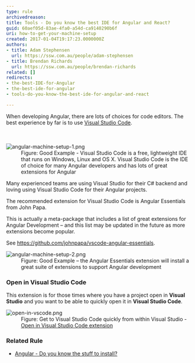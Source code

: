 ```yaml
---
type: rule
archivedreason: 
title: Tools - Do you know the best IDE for Angular and React?
guid: 60aef05d-83ae-4fa0-a54d-ca9140290b6f
uri: how-to-get-your-machine-setup
created: 2017-01-04T19:17:23.0000000Z
authors:
- title: Adam Stephensen
  url: https://ssw.com.au/people/adam-stephensen
- title: Brendan Richards
  url: https://ssw.com.au/people/brendan-richards
related: []
redirects:
- the-best-IDE-for-Angular
- the-best-ide-for-angular
- tools-do-you-know-the-best-ide-for-angular-and-react

---
```



​When developing Angular, there are lots of choices for code editors.&#160;The best experience by far is to use <a href="https&#58;//visualstudio.microsoft.com/downloads/">Visual Studio Code</a>.&#160; &#160;<br>
<br><excerpt class='endintro'></excerpt><br>
<dl class="goodImage"><dt> <img alt="angular-machine-setup-1.png" src="/PublishingImages/angular-machine-setup-1.png" /> </dt><dd>Figure&#58; Good Example - Visual Studio Code is a free, lightweight IDE that runs on Windows, Linux and OS X. Visual Studio Code is the IDE of choice for many Angular developers and has lots of great extensions for Angular<br></dd></dl><p>Many experienced teams are using Visual Studio for their C# backend and loving using Visual Studio Code for their Angular projects.</p><p>The recommended extension for Visual Studio Code is Angular Essentials from John Papa.</p><p>This is actually a meta-package that includes a list of great extensions for Angular Development – and this list may be updated in the future as more extensions become popular.</p><p>See <a href="https&#58;//github.com/johnpapa/vscode-angular-essentials">https&#58;//github.com/johnpapa/vscode-angular-essentials</a>.<br></p><dl class="goodImage"><dt> <img alt="angular-machine-setup-2.png" src="/PublishingImages/angular-machine-setup-2.png" /> </dt><dd>Figure&#58; Good Example – the Angular Essentials extension will install a great suite of extensions to support Angular development</dd></dl><h3>Open in Visual Studio Code</h3><p class="ssw15-rteElement-P">This extension is for those times where you have a project open in <b>Visual Studio</b> and you want to be able to quickly open it in <b>Visual Studio Code</b>.<span style="color&#58;#cc4141;font-family&#58;&quot;segoe ui&quot;, &quot;trebuchet ms&quot;, tahoma, arial, verdana, sans-serif;font-size&#58;18px;"> </span></p><dl class="image"><dt><img src="/PublishingImages/open-in-vscode.png" alt="open-in-vscode.png" /></dt><dd>Figure&#58; Get to Visual Studio Code quickly from within Visual Studio - <a href="https&#58;//marketplace.visualstudio.com/items?itemName=MadsKristensen.OpeninVisualStudioCode">Open in Visual Studio Code&#160;extension</a>​<br></dd></dl> 
<h3>Related Rule</h3><ul><li> 
      <a href="/_layouts/15/FIXUPREDIRECT.ASPX?WebId=3dfc0e07-e23a-4cbb-aac2-e778b71166a2&amp;TermSetId=07da3ddf-0924-4cd2-a6d4-a4809ae20160&amp;TermId=70ea24bf-1897-477c-afbb-5279eba0f9fa">Angular - Do you know the stuff to install?</a></li></ul>


